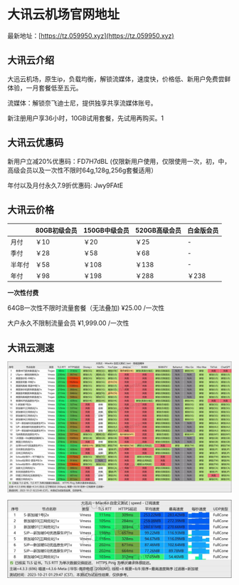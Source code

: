 # 大讯云机场官网地址

最新地址：[https://tz.059950.xyz](https://tz.059950.xyz)

## 大讯云介绍

大迅云机场，原生ip，负载均衡，解锁流媒体，速度快，价格低、新用户免费尝鲜体验，一月套餐低至五元。

流媒体：解锁奈飞迪士尼，提供独享共享流媒体账号。

新注册用户享36小时，10GB试用套餐，先试用再购买。1

## 大讯云优惠码

新用户立减20%优惠码：FD7H7dBL (仅限新用户使用，仅限使用一次，初，中，高级会员以及一次性不限时64g,128g,256g套餐适用）

年付以及月付永久7.9折优惠码: Jwy9FAtE

## 大讯云价格

||80GB初级会员|150GB中级会员|520GB高级会员|白金版会员|
|----|----|----|----|----|
|月付|￥10|￥20|￥25|-|
|季付|￥28|￥58|￥68|-|
|半年付|￥58|￥108|￥138|-|
|年付|￥98|￥198|￥288|￥238|

**一次性付费**

64GB一次性不限时流量套餐（无法叠加) ¥25.00 /一次性

大户永久不限制流量会员 ¥1,999.00 /一次性

## 大讯云测速

![img](https://raw.githubusercontent.com/winston779/daxun/main/2023-11-16%2009.02.24.jpg)

![img](https://raw.githubusercontent.com/winston779/daxun/main/2023-11-16%2009.02.44.jpg)


